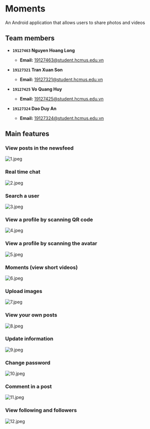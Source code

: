 # Moments
An Android application that allows users to share photos and videos

## Team members
- **`19127463` Nguyen Hoang Long**
  - **Email:** 19127463@student.hcmus.edu.vn

- **`19127321` Tran Xuan Son**
  - **Email:** 19127321@student.hcmus.edu.vn

- **`19127425` Vo Quang Huy**
  - **Email:** 19127425@student.hcmus.edu.vn
  
- **`19127324` Dao Duy An**
  - **Email:** 19127324@student.hcmus.edu.vn

## Main features
### View posts in the newsfeed
![1.jpeg](./img/1.jpeg)

### Real time chat
![2.jpeg](./img/2.jpeg)

### Search a user
![3.jpeg](./img/3.jpeg)

### View a profile by scanning QR code
![4.jpeg](./img/4.jpeg)

### View a profile by scanning the avatar
![5.jpeg](./img/5.jpeg)

### Moments (view short videos)
![6.jpeg](./img/6.jpeg)

### Upload images
![7.jpeg](./img/7.jpeg)

### View your own posts 
![8.jpeg](./img/8.jpeg)

### Update information
![9.jpeg](./img/9.jpeg)

### Change password
![10.jpeg](./img/10.jpeg)

### Comment in a post
![11.jpeg](./img/11.jpeg)

### View following and followers
![12.jpeg](./img/12.jpeg)